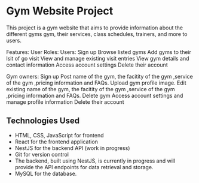 # Gym Website Project

This project is a gym website that aims to provide information about the different gyms gym, their services, class schedules, trainers, and more to users.

Features:
User Roles:
Users:
Sign up 
Browse listed gyms 
Add gyms to their lsit of go visit
View and manage existing visit entries
View gym details and contact information
Access account settings
Delete their account

Gym owners:
Sign up 
Post name of the gym, the facitity of the gym ,service of the gym ,pricing information and FAQs.
Upload gym profile image.
Edit existing name of the gym, the facitity of the gym ,service of the gym ,pricing information and FAQs.
Delete gym
Access account settings and manage profile information
Delete their account


## Technologies Used
- HTML, CSS, JavaScript for frontend
- React for the frontend application
- NestJS for the backend API (work in progress)
- Git for version control
- The backend, built using NestJS, is currently in progress and will provide the API endpoints for data retrieval and storage.
- MySQL for the database.



